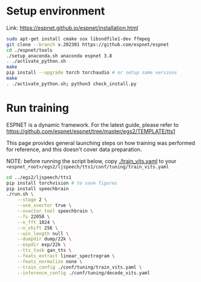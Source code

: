 # Setup environment
Link: https://espnet.github.io/espnet/installation.html

```sh
sudo apt-get install cmake sox libsndfile1-dev ffmpeg
git clone --branch v.202301 https://github.com/espnet/espnet
cd ./espnet/tools
./setup_anaconda.sh anaconda espnet 3.8
. ./activate_python.sh
make
pip install --upgrade torch torchaudio # or setup same versions
make
. ./activate_python.sh; python3 check_install.py
```

# Run training

ESPNET is a dynamic framework. For the latest guide, please refer to https://github.com/espnet/espnet/tree/master/egs2/TEMPLATE/tts1

This page provides general launching steps on how training was performed for reference, and this doesn't cover data preparation.

NOTE: before running the script below, copy [./train_vits.yaml](./train_vits.yaml) to your `<espnet_root>/egs2/ljspeech/tts1/conf/tuning/train_vits.yaml`


```sh
cd ../egs2/ljspeech/tts1
pip install torchvision # to save figures
pip install speechbrain
./run.sh \
    --stage 2 \
    --use_xvector true \
    --xvector_tool speechbrain \
    --fs 22050 \
    --n_fft 1024 \
    --n_shift 256 \
    --win_length null \
    --dumpdir dump/22k \
    --expdir exp/22k \
    --tts_task gan_tts \
    --feats_extract linear_spectrogram \
    --feats_normalize none \
    --train_config ./conf/tuning/train_vits.yaml \
    --inference_config ./conf/tuning/decode_vits.yaml
```